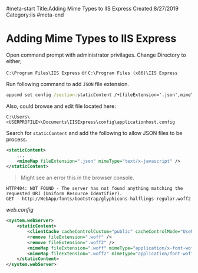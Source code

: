 #meta-start
Title:Adding Mime Types to IIS Express
Created:8/27/2019
Category:iis
#meta-end
# Adding Mime Types to IIS Express

Open command prompt with administrator privilages.
Change Directory to either;

`C:\Program Files\IIS Express` or `C:\Program Files (x86)\IIS Express`

Run following command to add `JSON` file extension.

```bat
appcmd set config /section:staticContent /+[fileExtension='.json',mimeType='application/x-javascript']
```

Also, could browse and edit file located here: 

`C:\Users\<USERPROFILE>\Documents\IISExpress\config\applicationhost.config`

Search for `staticContent` and add the following to allow JSON files to be process.

```xml
<staticContent>
    ...
    <mimeMap fileExtension=".json" mimeType="text/x-javascript" />
</staticContent>    
```

> Might see an error this in the browser console.

```
HTTP404: NOT FOUND - The server has not found anything matching the requested URI (Uniform Resource Identifier).
GET - http://WebApp/fonts/bootstrap/glyphicons-halflings-regular.woff2
```

*web.config*
```xml
<system.webServer>
    <staticContent>
        <clientCache cacheControlCustom="public" cacheControlMode="UseMaxAge" cacheControlMaxAge="365.00:00:00" />
        <remove fileExtension=".woff" />
        <remove fileExtension=".woff2" />
        <mimeMap fileExtension=".woff" mimeType="application/x-font-woff" />
        <mimeMap fileExtension=".woff2" mimeType="application/font-woff2" />
    </staticContent>
</system.webServer>
```